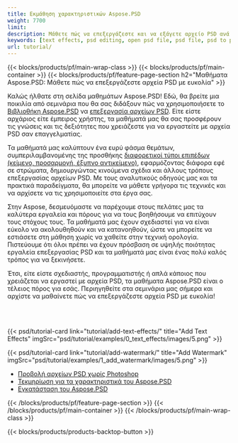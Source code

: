 ```yaml
---
title: Εκμάθηση χαρακτηριστικών Aspose.PSD
weight: 7700
limit: 
description: Μάθετε πώς να επεξεργάζεστε και να εξάγετε αρχείο PSD ανά κώδικα.
keywords: [text effects, psd editing, open psd file, psd file, psd to png, psd file format, PSD API, Aspose.PSD library, Aspose.PSD tutorial]
url: tutorial/
---
```


{{< blocks/products/pf/main-wrap-class >}}
{{< blocks/products/pf/main-container >}}
{{< blocks/products/pf/feature-page-section h2="Μαθήματα Aspose.PSD: Μάθετε πώς να επεξεργάζεστε αρχεία PSD με ευκολία" >}}

<p>
Καλώς ήλθατε στη σελίδα μαθημάτων Aspose.PSD! Εδώ, θα βρείτε μια ποικιλία από σεμινάρια που θα σας διδάξουν πώς να χρησιμοποιήσετε το <a href="https://www.nuget.org/packages/Aspose.PSD">Βιβλιοθήκη Aspose.PSD</a> να <a href="https://products.aspose.app/psd/editor/">επεξεργασία αρχείων PSD</a>. Είτε είστε αρχάριος είτε έμπειρος χρήστης, τα μαθήματά μας θα σας προσφέρουν τις γνώσεις και τις δεξιότητες που χρειάζεστε για να εργαστείτε με αρχεία PSD σαν επαγγελματίας.</p>
<p>
Τα μαθήματά μας καλύπτουν ένα ευρύ φάσμα θεμάτων, συμπεριλαμβανομένης της προσθήκης <a href="https://docs.aspose.com/psd/net/layers-and-mask-information-section/">διαφορετικοί τύποι επιπέδων (κείμενο, προσαρμογή, έξυπνο αντικείμενο)</a>, εφαρμόζοντας διάφορα εφέ σε στρώματα, δημιουργώντας κινούμενα σχέδια και άλλους τρόπους επεξεργασίας αρχείων PSD. Με τους αναλυτικούς οδηγούς μας και τα πρακτικά παραδείγματα, θα μπορείτε να μάθετε γρήγορα τις τεχνικές και να αρχίσετε να τις χρησιμοποιείτε στα έργα σας.</p>
<p>
Στην Aspose, δεσμευόμαστε να παρέχουμε στους πελάτες μας τα καλύτερα εργαλεία και πόρους για να τους βοηθήσουμε να επιτύχουν τους στόχους τους. Τα μαθήματά μας έχουν σχεδιαστεί για να είναι εύκολο να ακολουθηθούν και να κατανοηθούν, ώστε να μπορείτε να εστιάσετε στη μάθηση χωρίς να χαθείτε στην τεχνική ορολογία. Πιστεύουμε ότι όλοι πρέπει να έχουν πρόσβαση σε υψηλής ποιότητας εργαλεία επεξεργασίας PSD και τα μαθήματά μας είναι ένας πολύ καλός τρόπος για να ξεκινήσετε.</p>
<p>
Έτσι, είτε είστε σχεδιαστής, προγραμματιστής ή απλά κάποιος που χρειάζεται να εργαστεί με αρχεία PSD, τα μαθήματα Aspose.PSD είναι ο τέλειος πόρος για εσάς. Περιηγηθείτε στα σεμινάρια μας σήμερα και αρχίστε να μαθαίνετε πώς να επεξεργάζεστε αρχεία PSD με ευκολία!</p>

<br />
<br />

{{< psd/tutorial-card link="tutorial/add-text-effects/" title="Add Text Effects" imgSrc="psd/tutorial/examples/0_text_effects/images/5.png" >}}

{{< psd/tutorial-card link="tutorial/add-watermark/" title="Add Watermark" imgSrc="psd/tutorial/examples/1_add_watermark/images/5.png" >}}


<div class="code-sample">
    <ul class="link-list">
        <li class="link-item"><a href="https://products.aspose.com/psd/view/">Προβολή αρχείων PSD χωρίς Photoshop</a></li>
        <li class="link-item"><a href="https://docs.aspose.com/psd/net/features/">Τεκμηρίωση για τα χαρακτηριστικά του Aspose.PSD</a></li>
        <li class="link-item"><a href="https://docs.aspose.com/psd/net/installation/">Εγκατάσταση του Aspose.PSD</a></li>
    </ul>
</div>


{{< /blocks/products/pf/feature-page-section >}}
{{< /blocks/products/pf/main-container >}}
{{< /blocks/products/pf/main-wrap-class >}}

{{< blocks/products/products-backtop-button >}}

